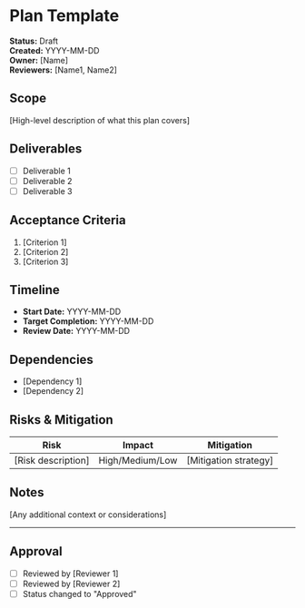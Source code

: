 # Plan Template

**Status:** Draft  
**Created:** YYYY-MM-DD  
**Owner:** [Name]  
**Reviewers:** [Name1, Name2]

## Scope

[High-level description of what this plan covers]

## Deliverables

- [ ] Deliverable 1
- [ ] Deliverable 2
- [ ] Deliverable 3

## Acceptance Criteria

1. [Criterion 1]
2. [Criterion 2]
3. [Criterion 3]

## Timeline

- **Start Date:** YYYY-MM-DD
- **Target Completion:** YYYY-MM-DD
- **Review Date:** YYYY-MM-DD

## Dependencies

- [Dependency 1]
- [Dependency 2]

## Risks & Mitigation

| Risk | Impact | Mitigation |
|------|--------|------------|
| [Risk description] | High/Medium/Low | [Mitigation strategy] |

## Notes

[Any additional context or considerations]

---

## Approval

- [ ] Reviewed by [Reviewer 1]
- [ ] Reviewed by [Reviewer 2]
- [ ] Status changed to "Approved"
